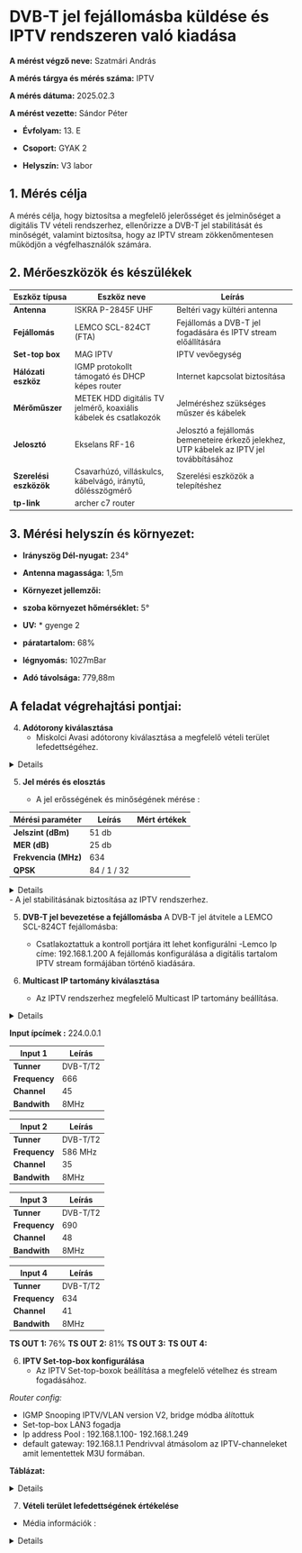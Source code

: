 # DVB-T jel fejállomásba küldése és IPTV rendszeren való kiadása

**A mérést végző neve:** Szatmári András

**A mérés tárgya és mérés száma:** IPTV

**A mérés dátuma:** 2025.02.3

**A mérést vezette:** Sándor Péter

- **Évfolyam:** 13. E

- **Csoport:** GYAK 2

- **Helyszín:** V3 labor


## 1. Mérés célja

A mérés célja, hogy biztosítsa a megfelelő jelerősséget és jelminőséget a digitális TV vételi rendszerhez, ellenőrizze a DVB-T jel stabilitását és minőségét, valamint biztosítsa, hogy az IPTV stream zökkenőmentesen működjön a végfelhasználók számára.

## 2. Mérőeszközök és készülékek

| Eszköz típusa       | Eszköz neve                                          | Leírás                                  |
|---------------------|------------------------------------------------------|-----------------------------------------|
| **Antenna**          | ISKRA P-2845F UHF                                   | Beltéri vagy kültéri antenna            |
| **Fejállomás**       | LEMCO SCL-824CT (FTA)                               | Fejállomás a DVB-T jel fogadására és IPTV stream előállítására |
| **Set-top box**      | MAG IPTV                                            | IPTV vevőegység                         |
| **Hálózati eszköz**  | IGMP protokollt támogató és DHCP képes router       | Internet kapcsolat biztosítása         |
| **Mérőműszer**       | METEK HDD digitális TV jelmérő, koaxiális kábelek és csatlakozók | Jelméréshez szükséges műszer és kábelek |
| **Jelosztó**         | Ekselans RF-16                                      | Jelosztó a fejállomás bemeneteire érkező jelekhez, UTP kábelek az IPTV jel továbbításához |
| **Szerelési eszközök**| Csavarhúzó, villáskulcs, kábelvágó, iránytű, dőlésszögmérő | Szerelési eszközök a telepítéshez |
| **tp-link**           |            archer c7 router                        |                                   |

## 3. Mérési helyszín és környezet:
- **Irányszög Dél-nyugat:** 234°
- **Antenna magassága:** 1,5m
- **Környezet jellemzői:**
  
- **szoba környezet hőmérséklet:** 5°
- **UV:** * gyenge 2
- **páratartalom:**  68%
- **légnyomás:**  1027mBar
- **Adó távolsága:** 779,88m


 ## A feladat végrehajtási pontjai:


4. **Adótorony kiválasztása**
   - Miskolci Avasi adótorony kiválasztása a megfelelő vételi terület lefedettségéhez.
     <br>
<details>
<img src="https://raw.githubusercontent.com/1SzatmariAndras6/TAVKOZLES/refs/heads/main/JEGYZOKONYV/IPTV/K%C3%A9perny%C5%91k%C3%A9p%202025-02-03%20115932.png">
</details>


5. **Jel mérés és elosztás**

   
   - A jel erősségének és minőségének mérése :
     
| Mérési paraméter      | Leírás            | Mért értékek               |
|-----------------------|-------------------|----------------------------|
| **Jelszint (dBm)**    |       51 db       |                            |
| **MER (dB)**          |       25 db       |                            |
| **Frekvencia (MHz)**  |       634         |                            |
| **QPSK**              |     84 / 1 / 32   |                            |

  <details>
    
   <img src="https://raw.githubusercontent.com/1SzatmariAndras6/TAVKOZLES/refs/heads/main/JEGYZOKONYV/IPTV/its_snapshot_0001.bmp">
   
   <br>
   
   <img src="https://raw.githubusercontent.com/1SzatmariAndras6/TAVKOZLES/refs/heads/main/JEGYZOKONYV/IPTV/its_snapshot_0002.bmp">
   
   </details>
   - A jel stabilitásának biztosítása az IPTV rendszerhez.




5. **DVB-T jel bevezetése a fejállomásba**
   A DVB-T jel átvitele a LEMCO SCL-824CT fejállomásba:
   
     - Csatlakoztattuk a kontroll portjára itt lehet konfigurálni
     -Lemco Ip címe: 192.168.1.200
   A fejállomás konfigurálása a digitális tartalom IPTV stream formájában történő kiadására.




5. **Multicast IP tartomány kiválasztása**
   - Az IPTV rendszerhez megfelelő Multicast IP tartomány beállítása.
  <details>
    
<img src="https://raw.githubusercontent.com/1SzatmariAndras6/TAVKOZLES/refs/heads/main/JEGYZOKONYV/IPTV/41-48ch.png">

<br>

<img src="https://raw.githubusercontent.com/1SzatmariAndras6/TAVKOZLES/refs/heads/main/JEGYZOKONYV/IPTV/K%C3%A9perny%C5%91k%C3%A9p%202025-02-03%20123233.png">

  </details>

  **Input ípcímek :** 224.0.0.1
  
|Input 1        | Leírás            |     
|---------------|-------------------|
| **Tunner**    |   DVB-T/T2        |
| **Frequency** |    666            |  
|   **Channel** |    45             |  
|  **Bandwith** |   8MHz            |  


|Input 2        | Leírás            |
|---------------|-------------------|
| **Tunner**    |   DVB-T/T2        |
| **Frequency** |    586 MHz        |  
|   **Channel** |      35           |  
|  **Bandwith** |     8MHz          |  


|Input 3        | Leírás            |     
|---------------|-------------------|
| **Tunner**    |   DVB-T/T2        |
| **Frequency** |     690           |  
|   **Channel** |     48            |  
|  **Bandwith** |     8MHz          |  


|Input 4        | Leírás            |     
|---------------|-------------------|
| **Tunner**    |   DVB-T/T2        |
| **Frequency** |     634           |  
|   **Channel** |     41            |  
|  **Bandwith** |     8MHz          |  


**TS OUT 1:** 76%
**TS OUT 2:** 81%
**TS OUT 3:** 
**TS OUT 4:** 



6. **IPTV Set-top-box konfigurálása**
   - Az IPTV Set-top-boxok beállítása a megfelelő vételhez és stream fogadásához.

*Router config:*
- IGMP Snooping IPTV/VLAN version V2, bridge módba álítottuk
- Set-top-box LAN3 fogadja
- Ip address Pool : 192.168.1.100- 192.168.1.249
- default gateway: 192.168.1.1
Pendrivval átmásolom az IPTV-channeleket amit lementettek M3U formában.

**Táblázat:**

<details> 
  
| #  | Input   | Program Title           | OriginalService ID | LCN1..1023 | Encrypted | TS Output | OutputService ID | IP Address       | IP Port | Protocol |
|----|---------|-------------------------|--------------------|------------|-----------|-----------|------------------|------------------|---------|----------|
| 1  | Input 1 | M1 HD                   | 100                | 0          | FTA       | 1         | 100              | 239.1.1.1.1      | 10001   | UDP      |
| 2  | Input 1 | M4 Sport HD             | 101                | 0          | FTA       | 1         | 101              | 239.1.1.1.1      | 10002   | UDP      |
| 3  | Input 1 | Duna HD                 | 102                | 0          | FTA       | 1         | 102              | 239.1.1.1.1      | 10003   | UDP      |
| 4  | Input 1 | DunaW/M4Sport+          | 103                | 0          | FTA       | 2         | 103              | 239.1.1.1.1      | 10004   | UDP      |
| 5  | Input 1 | Kossuth Radio           | 130                | 0          | FTA       | 4         | 130              | 239.1.1.1.1      | 10005   | UDP      |
| 6  | Input 1 | Petofi Radio            | 131                | 0          | FTA       | 4         | 131              | 239.1.1.1.1      | 10006   | UDP      |
| 7  | Input 1 | Bartok Radio            | 132                | 0          | FTA       | 4         | 132              | 239.1.1.1.1      | 10007   | UDP      |
| 8  | Input 1 | Danko Radio             | 133                | 0          | FTA       | 4         | 133              | 239.1.1.1.1      | 10008   | UDP      |
| 10 | Input 2 | M2 HD                   | 200                | 0          | FTA       | 1         | 200              | 239.1.1.1.1      | 10009   | UDP      |
| 11 | Input 2 | M5 HD                   | 201                | 0          | FTA       | 2         | 201              | 239.1.1.1.1      | 10010   | UDP      |
| 12 | Input 2 | TV2                     | 202                | 0          | FTA       | 1         | 202              | 239.1.1.1.1      | 10011   | UDP      |
| 13 | Input 2 | RTL                     | 203                | 0          | FTA       | 1         | 203              | 239.1.1.1.1      | 10012   | UDP      |
| 14 | Input 2 | MAX4                    | 206                | 0          | FTA       | 2         | 206              | 239.1.1.1.1      | 10013   | UDP      |
| 15 | Input 2 | Spektrum Home +         | 207                | 0          | FTA       | 2         | 207              | 239.1.1.1.1      | 10014   | UDP      |
| 16 | Input 2 | MinDig TV Plusz Info    | 208                | 0          | FTA       | 2         | 208              | 239.1.1.1.1      | 10015   | UDP      |
| 37 | Input 3 | HEVC teszt              | 524                | 0          | FTA       | 2         | 524              | 239.1.1.1.1      | 10016   | UDP      |
| 39 | Input 4 | Miskolc TV              | 1000               | 0          | FTA       | 2         | 1000             | 239.1.1.1.1      | 10017   | UDP      |

</details>

7. **Vételi terület lefedettségének értékelése**

 - Média információk : 

<details>
   
<img src="https://raw.githubusercontent.com/1SzatmariAndras6/TAVKOZLES/refs/heads/main/JEGYZOKONYV/IPTV/K%C3%A9perny%C5%91k%C3%A9p%202025-02-04%20094401.png">

<br>

<img src="https://raw.githubusercontent.com/1SzatmariAndras6/TAVKOZLES/refs/heads/main/JEGYZOKONYV/IPTV/K%C3%A9perny%C5%91k%C3%A9p%202025-02-04%20094453.png">

</details>


